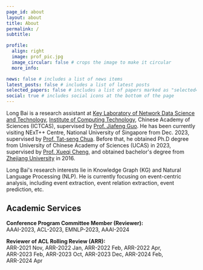```yaml
---
page_id: about
layout: about
title: About
permalink: /
subtitle: 

profile:
  align: right
  image: prof_pic.jpg
  image_circular: false # crops the image to make it circular
  more_info: 

news: false # includes a list of news items
latest_posts: false # includes a list of latest posts
selected_papers: false # includes a list of papers marked as "selected={true}"
social: true # includes social icons at the bottom of the page
---
```


Long Bai is a research assistant at [Key Laboratory of Network Data Science and Technology](http://bigdatalab.ac.cn/),  [Institute of Computing Technology](http://www.ict.ac.cn/), Chinese Academy of Sciences (ICTCAS), supervised by [Prof. Jiafeng Guo](https://bigdatalab.ac.cn/rcpy/bssds/202203/t20220308_20651.html). 
He has been currently visiting NExT++ Centre, National University of Singapore from Dec. 2023, supervised by [Prof. Tat-seng Chua](https://www.chuatatseng.com/).
Before that, he obtained Ph.D degree from University of Chinese Academy of Sciences (UCAS) in 2023, supervised by [Prof. Xueqi Cheng](https://bigdatalab.ac.cn/yjdw/jcrc/202203/t20220308_20663.html), and obtained bachelor's degree from [Zhejiang University](https://www.zju.edu.cn/) in 2016.

Long Bai's research interests lie in Knowledge Graph (KG) and Natural Language Processing (NLP). 
He is currently focusing on event-centric analysis, including event extraction, event relation extraction, event prediction, etc.

## Academic Services

**Conference Program Committee Member (Reviewer):**  
AAAI-2023, ACL-2023, EMNLP-2023, AAAI-2024

**Reviewer of ACL Rolling Review (ARR):**  
ARR-2021 Nov, ARR-2022 Jan, ARR-2022 Feb, ARR-2022 Apr,  
ARR-2023 Feb, ARR-2023 Oct, ARR-2023 Dec, ARR-2024 Feb,  
ARR-2024 Apr

